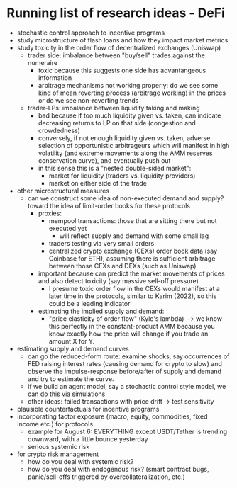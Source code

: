 # Running list of research ideas - DeFi

- stochastic control approach to incentive programs
- study microstructure of flash loans and how they impact market metrics
- study toxicity in the order flow of decentralized exchanges (Uniswap)
  - trader side: imbalance between "buy/sell" trades against the numeraire
    - toxic because this suggests one side has advantangeous information
    - arbitrage mechanisms not working properly: do we see some kind of mean reverting process (arbitrage working) in the prices or do we see non-reverting trends
  - trader-LPs: imbalance between liquidity taking and making
    - bad because if too much liquidity given vs. taken, can indicate decreasing returns to LP on that side (congestion and crowdedness)
    - conversely, if not enough liquidity given vs. taken, adverse selection of opportunistic arbitrageurs which will manifest in high volatility (and extreme movements along the AMM reserves conservation curve), and eventually push out 
    - in this sense this is a "nested double-sided market":
      - market for liquidity (traders vs. liquidity providers)
      - market on either side of the trade
- other microstructural measures
  - can we construct some idea of non-executed demand and supply? toward the idea of limit-order books for these protocols
    - proxies:
      - mempool transactions: those that are sitting there but not executed yet
        - will reflect supply and demand with some small lag
      - traders testing via very small orders
      - centralized crypto exchange (CEXs) order book data (say Coinbase for ETH), assuming there is sufficient arbitrage between those CEXs and DEXs (such as Uniswap)
    - important because can predict the market movements of prices and also detect toxicity (say massive sell-off pressure)
      - I presume toxic order flow in the CEXs would manifest at a later time in the protocols, similar to Karim (2022), so this could be a leading indicator
    - estimating the implied supply and demand:
      - "price elasticity of order flow" (Kyle's lambda) --> we know this perfectly in the constant-product AMM because you know exactly how the price will change if you trade an amount X for Y.
- estimating supply and demand curves
  - can go the reduced-form route: examine shocks, say occurrences of FED raising interest rates (causing demand for crypto to slow) and observe the impulse-response before/after of supply and demand and try to estimate the curve.
  - if we build an agent model, say a stochastic control style model, we can do this via simulations
  - other ideas: failed transactions with price drift -> test sensitivity
- plausible counterfactuals for incentive programs
- incorporating factor exposure (macro, equity, commodities, fixed income etc.) for protocols
  - example for August 6: EVERYTHING except USDT/Tether is trending downward, with a little bounce yesterday
  - serious systemic risk
- for crypto risk management
  - how do you deal with systemic risk?
  - how do you deal with endogenous risk? (smart contract bugs, panic/sell-offs triggered by overcollateralization, etc.)